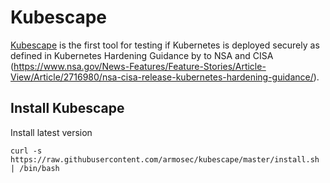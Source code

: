 # Kubescape

[Kubescape](https://github.com/armosec/kubescape) is the first tool for testing if Kubernetes is deployed securely as defined in Kubernetes Hardening Guidance by to NSA and CISA (https://www.nsa.gov/News-Features/Feature-Stories/Article-View/Article/2716980/nsa-cisa-release-kubernetes-hardening-guidance/).

## Install Kubescape

Install latest version

```
curl -s https://raw.githubusercontent.com/armosec/kubescape/master/install.sh | /bin/bash
```

